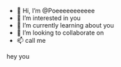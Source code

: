 - 👋 Hi, I’m @Poeeeeeeeeeee
- 👀 I’m interested in you
- 🌱 I’m currently learning about you 
- 💞️ I’m looking to collaborate on 
- 📫 call me 

<!---
Poeeeeeeeeeee/Poeeeeeeeeeee is a ✨ special ✨ repository because its `README.md` (this file) appears on your GitHub profile.
You can click the Preview link to take a look at your changes.
--->hey you


